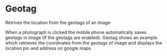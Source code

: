 # Geotag
Retrives the location from the geotags of an image

When a photograph is clicked the mobile phone automatically saves geotags in image (If the geotags are enabled).
Geotag shows an example which retrieves the coordinates from the geotags of image and displays the  location pin and address on google maps


